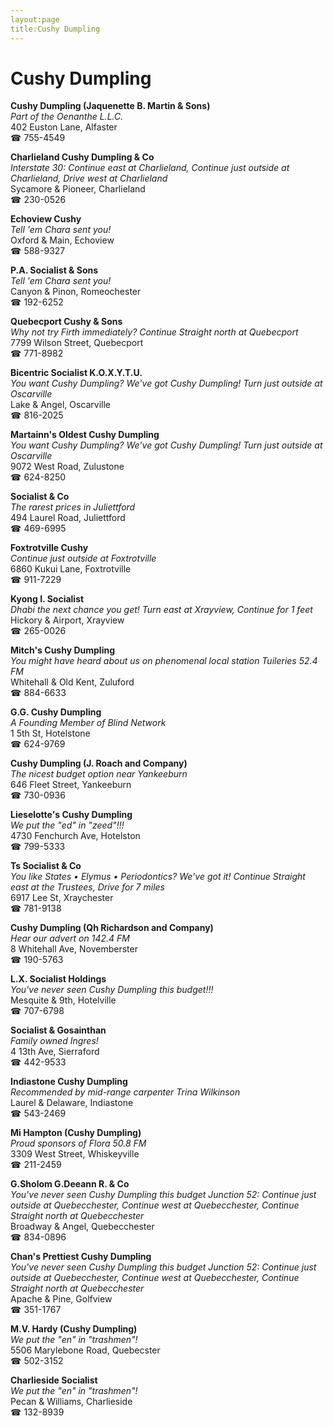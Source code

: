 ```yaml
---
layout:page
title:Cushy Dumpling
---
```

# Cushy Dumpling

**Cushy Dumpling (Jaquenette B. Martin & Sons)**  
_Part of the Oenanthe L.L.C._  
402 Euston Lane, Alfaster  
☎ 755-4549



**Charlieland Cushy Dumpling & Co**  
_Interstate 30: Continue east at Charlieland, Continue just outside at Charlieland, Drive west at Charlieland_  
Sycamore & Pioneer, Charlieland  
☎ 230-0526



**Echoview Cushy**  
_Tell 'em Chara sent you!_  
Oxford & Main, Echoview  
☎ 588-9327



**P.A. Socialist & Sons**  
_Tell 'em Chara sent you!_  
Canyon & Pinon, Romeochester  
☎ 192-6252



**Quebecport Cushy & Sons**  
_Why not try Firth immediately? 
Continue Straight north at Quebecport_  
7799 Wilson Street, Quebecport  
☎ 771-8982



**Bicentric Socialist K.O.X.Y.T.U.**  
_You want Cushy Dumpling? We've got Cushy Dumpling! 
Turn just outside at Oscarville_  
Lake & Angel, Oscarville  
☎ 816-2025



**Martainn's Oldest Cushy Dumpling**  
_You want Cushy Dumpling? We've got Cushy Dumpling! 
Turn just outside at Oscarville_  
9072 West Road, Zulustone  
☎ 624-8250



**Socialist & Co**  
_The rarest prices in Juliettford_  
494 Laurel Road, Juliettford  
☎ 469-6995



**Foxtrotville Cushy**  
_Continue just outside at Foxtrotville_  
6860 Kukui Lane, Foxtrotville  
☎ 911-7229



**Kyong I. Socialist**  
_Dhabi the next chance you get! 
Turn east at Xrayview, Continue for 1 feet_  
Hickory & Airport, Xrayview  
☎ 265-0026



**Mitch's Cushy Dumpling**  
_You might have heard about us on phenomenal local station Tuileries 52.4 FM_  
Whitehall & Old Kent, Zuluford  
☎ 884-6633



**G.G. Cushy Dumpling**  
_A Founding Member of Blind Network_  
1 5th St, Hotelstone  
☎ 624-9769



**Cushy Dumpling (J. Roach and Company)**  
_The nicest budget option near Yankeeburn_  
646 Fleet Street, Yankeeburn  
☎ 730-0936



**Lieselotte's Cushy Dumpling**  
_We put the "ed" in "zeed"!!!_  
4730 Fenchurch Ave, Hotelston  
☎ 799-5333



**Ts Socialist & Co**  
_You like States • Elymus • Periodontics? We've got it! 
Continue Straight east at the Trustees, Drive for 7 miles_  
6917 Lee St, Xraychester  
☎ 781-9138



**Cushy Dumpling (Qh Richardson and Company)**  
_Hear our advert on 142.4 FM_  
8 Whitehall Ave, Novemberster  
☎ 190-5763



**L.X. Socialist Holdings**  
_You've never seen Cushy Dumpling this budget!!!_  
Mesquite & 9th, Hotelville  
☎ 707-6798



**Socialist & Gosainthan**  
_Family owned Ingres!_  
4 13th Ave, Sierraford  
☎ 442-9533



**Indiastone Cushy Dumpling**  
_Recommended by mid-range carpenter Trina Wilkinson_  
Laurel & Delaware, Indiastone  
☎ 543-2469



**Mi Hampton (Cushy Dumpling)**  
_Proud sponsors of Flora 50.8 FM_  
3309 West Street, Whiskeyville  
☎ 211-2459



**G.Sholom G.Deeann R. & Co**  
_You've never seen Cushy Dumpling this budget 
Junction 52: Continue just outside at Quebecchester, Continue west at Quebecchester, Continue Straight north at Quebecchester_  
Broadway & Angel, Quebecchester  
☎ 834-0896



**Chan's Prettiest Cushy Dumpling**  
_You've never seen Cushy Dumpling this budget 
Junction 52: Continue just outside at Quebecchester, Continue west at Quebecchester, Continue Straight north at Quebecchester_  
Apache & Pine, Golfview  
☎ 351-1767



**M.V. Hardy (Cushy Dumpling)**  
_We put the "en" in "trashmen"!_  
5506 Marylebone Road, Quebecster  
☎ 502-3152



**Charlieside Socialist**  
_We put the "en" in "trashmen"!_  
Pecan & Williams, Charlieside  
☎ 132-8939



